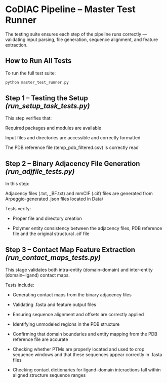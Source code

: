 # CoDIAC Pipeline – Master Test Runner

The testing suite ensures each step of the pipeline runs correctly — validating input parsing, file generation, sequence alignment, and feature extraction.

## How to Run All Tests

To run the full test suite:

```bash
python master_test_runner.py
```

## Step 1 – Testing the Setup _(run_setup_task_tests.py)_
This step verifies that:

Required packages and modules are available

Input files and directories are accessible and correctly formatted

The PDB reference file (temp_pdb_filtered.csv) is correctly read

## Step 2 – Binary Adjacency File Generation _(run_adjfile_tests.py)_
In this step:

Adjacency files (.txt, _BF.txt) and mmCIF (.cif) files are generated from Arpeggio-generated .json files located in Data/

Tests verify:

- Proper file and directory creation

- Polymer entity consistency between the adjacency files, PDB reference file and the original structural .cif file

## Step 3 – Contact Map Feature Extraction _(run_contact_maps_tests.py)_
This stage validates both intra-entity (domain–domain) and inter-entity (domain–ligand) contact maps.

Tests include:

- Generating contact maps from the binary adjacency files

- Validating .fasta and feature output files

- Ensuring sequence alignment and offsets are correctly applied

- Identifying unmodeled regions in the PDB structure

- Confirming that domain boundaries and entity mapping from the PDB reference file are accurate

- Checking whether PTMs are properly located and used to crop sequence windows and that these sequences appear correctly in .fasta files

- Checking contact dictionaries for ligand–domain interactions fall within aligned structure sequence ranges


